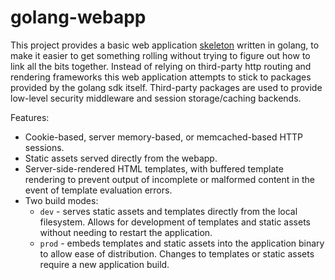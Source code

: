 # golang-webapp

This project provides a basic web application [skeleton](https://wiki.c2.com/?WalkingSkeleton) written in golang, to make it easier to get something rolling without trying to figure out how to link all the bits together. Instead of relying on third-party http routing and rendering frameworks this web application attempts to stick to packages provided by the golang sdk itself. Third-party packages are used to provide low-level security middleware and session storage/caching backends.

Features:

* Cookie-based, server memory-based, or memcached-based HTTP sessions.
* Static assets served directly from the webapp.
* Server-side-rendered HTML templates, with buffered template rendering to prevent output of incomplete or malformed content in the event of template evaluation errors.
* Two build modes:
  * `dev` - serves static assets and templates directly from the local filesystem. Allows for development of templates and static assets without needing to restart the application.
  * `prod` - embeds templates and static assets into the application binary to allow ease of distribution. Changes to templates or static assets require a new application build.
